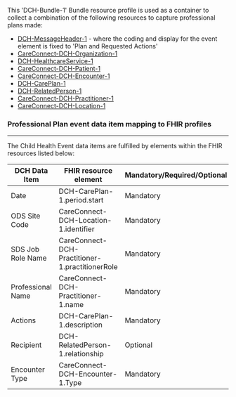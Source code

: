 This 'DCH-Bundle-1' Bundle resource profile is used as a container to collect a combination of the following resources to capture professional plans made:

- [DCH-MessageHeader-1] - where the coding and display for the event element is fixed to 'Plan and Requested Actions'
- [CareConnect-DCH-Organization-1]
- [DCH-HealthcareService-1]
- [CareConnect-DCH-Patient-1]
- [CareConnect-DCH-Encounter-1]
- [DCH-CarePlan-1]
- [DCH-RelatedPerson-1]
- [CareConnect-DCH-Practitioner-1]
- [CareConnect-DCH-Location-1]
                                                                                                   
### Professional Plan event data item mapping to FHIR profiles ###
----------
The Child Health Event data items are fulfilled by elements within the FHIR resources listed below:

| DCH Data Item     | FHIR resource element                           | Mandatory/Required/Optional |
|-------------------|-------------------------------------------------|-----------------------------|
| Date              | DCH-CarePlan-1.period.start                     | Mandatory                   |
| ODS Site Code     | CareConnect-DCH-Location-1.identifier           | Mandatory                   |
| SDS Job Role Name | CareConnect-DCH-Practitioner-1.practitionerRole | Mandatory                   |
| Professional Name | CareConnect-DCH-Practitioner-1.name             | Mandatory                   |
| Actions           | DCH-CarePlan-1.description                      | Mandatory                   |
| Recipient         | DCH-RelatedPerson-1.relationship                | Optional                    |
| Encounter Type    | CareConnect-DCH-Encounter-1.Type                | Mandatory                   |

[DCH-MessageHeader-1]:dch-messageheader-1.html
[CareConnect-DCH-Organization-1]:careconnect-organization-1.html
[CareConnect-DCH-Patient-1]:careconnect-dch-patient-1.html
[CareConnect-DCH-Encounter-1]:careconnect-dch-encounter-1.html
[CareConnect-DCH-Practitioner-1]:careconnect-dch-practitioner-1.html
[CareConnect-DCH-Location-1]:careconnect-dch-location-1.html
[DCH-CarePlan-1]:dch-careplan-1.html
[DCH-RelatedPerson-1]:dch-relatedperson-1.html
[DCH-HealthcareService-1]:dch-healthcareservice-1.html

